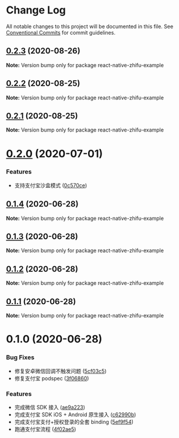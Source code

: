 # Change Log

All notable changes to this project will be documented in this file.
See [Conventional Commits](https://conventionalcommits.org) for commit guidelines.

## [0.2.3](https://github.com/mindhand-io/react-native-zhifu/compare/react-native-zhifu-example@0.2.2...react-native-zhifu-example@0.2.3) (2020-08-26)

**Note:** Version bump only for package react-native-zhifu-example

## [0.2.2](https://github.com/mindhand-io/react-native-zhifu/compare/react-native-zhifu-example@0.2.1...react-native-zhifu-example@0.2.2) (2020-08-25)

**Note:** Version bump only for package react-native-zhifu-example

## [0.2.1](https://github.com/mindhand-io/react-native-zhifu/compare/react-native-zhifu-example@0.2.0...react-native-zhifu-example@0.2.1) (2020-08-25)

**Note:** Version bump only for package react-native-zhifu-example

# [0.2.0](https://github.com/mindhand-io/react-native-zhifu/compare/react-native-zhifu-example@0.1.4...react-native-zhifu-example@0.2.0) (2020-07-01)

### Features

- 支持支付宝沙盒模式 ([0c570ce](https://github.com/mindhand-io/react-native-zhifu/commit/0c570ceb317cba99df7ac1e23bde3ae6e6ff7ad5))

## [0.1.4](https://github.com/mindhand-io/react-native-zhifu/compare/react-native-zhifu-example@0.1.3...react-native-zhifu-example@0.1.4) (2020-06-28)

**Note:** Version bump only for package react-native-zhifu-example

## [0.1.3](https://github.com/mindhand-io/react-native-zhifu/compare/react-native-zhifu-example@0.1.2...react-native-zhifu-example@0.1.3) (2020-06-28)

**Note:** Version bump only for package react-native-zhifu-example

## [0.1.2](https://github.com/mindhand-io/react-native-zhifu/compare/react-native-zhifu-example@0.1.1...react-native-zhifu-example@0.1.2) (2020-06-28)

**Note:** Version bump only for package react-native-zhifu-example

## [0.1.1](https://github.com/mindhand-io/react-native-zhifu/compare/react-native-zhifu-example@0.1.0...react-native-zhifu-example@0.1.1) (2020-06-28)

**Note:** Version bump only for package react-native-zhifu-example

# 0.1.0 (2020-06-28)

### Bug Fixes

- 修复安卓微信回调不触发问题 ([5cf03c5](https://github.com/mindhand-io/react-native-zhifu/commit/5cf03c53ea5e336cc7ef388f17d98db5445bc2c0))
- 修复支付宝 podspec ([3f06860](https://github.com/mindhand-io/react-native-zhifu/commit/3f06860c48366b9cb72e0abc2e77cde79c7719f6))

### Features

- 完成微信 SDK 接入 ([ae9a223](https://github.com/mindhand-io/react-native-zhifu/commit/ae9a223eb378aa8edee385f8de865fc36cf5b5db))
- 完成支付宝 SDK iOS + Android 原生接入 ([c62990b](https://github.com/mindhand-io/react-native-zhifu/commit/c62990b6ac7d8a07754314755f3a302f56da2595))
- 完成支付宝支付+授权登录的全套 binding ([5ef9f54](https://github.com/mindhand-io/react-native-zhifu/commit/5ef9f5461b6cbc540946ed9449cabd90d58c3077))
- 跑通支付宝流程 ([4f02ae5](https://github.com/mindhand-io/react-native-zhifu/commit/4f02ae5b6ce1b266e5275907421d3c133c1293ac))
